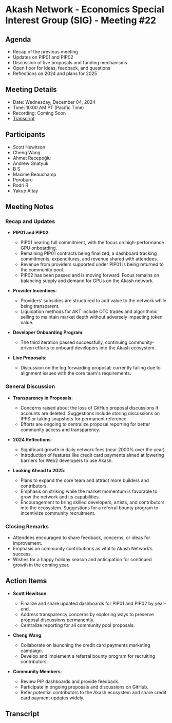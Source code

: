 

# Akash Network - Economics Special Interest Group (SIG) - Meeting #22

## Agenda
- Recap of the previous meeting
- Updates on PIP01 and PIP02
- Discussion of live proposals and funding mechanisms
- Open floor for ideas, feedback, and questions
- Reflections on 2024 and plans for 2025
  
## Meeting Details
- Date: Wednesday, December 04, 2024
- Time: 10:00 AM PT (Pacific Time)
- Recording: Coming Soon
- [Transcript](#transcript)

## Participants
- Scott Hewitson
- Cheng Wang
- Ahmet Recepoğlu
- Andrew Gnatyuk
- B S
- Maxime Beauchamp
- Poroburu
- Rodri R
- Yakup Altay

## Meeting Notes

### Recap and Updates
- **PIP01 and PIP02**:
  - PIP01 nearing full commitment, with the focus on high-performance GPU onboarding.
  - Remaining PIP01 contracts being finalized; a dashboard tracking commitments, expenditures, and revenue shared with attendees.
  - Revenue from providers supported under PIP01 is being returned to the community pool.
  - PIP02 has been passed and is moving forward. Focus remains on balancing supply and demand for GPUs on the Akash network.
  
- **Provider Incentives**:
  - Providers' subsidies are structured to add value to the network while being transparent.
  - Liquidation methods for AKT include OTC trades and algorithmic selling to maintain market depth without adversely impacting token value.

- **Developer Onboarding Program**:
  - The third iteration passed successfully, continuing community-driven efforts to onboard developers into the Akash ecosystem.

- **Live Proposals**:
  - Discussion on the log forwarding proposal; currently failing due to alignment issues with the core team's requirements.

### General Discussion
- **Transparency in Proposals**:
  - Concerns raised about the loss of GitHub proposal discussions if accounts are deleted. Suggestions include storing discussions on IPFS or taking snapshots for permanent reference.
  - Efforts are ongoing to centralize proposal reporting for better community access and transparency.

- **2024 Reflections**:
  - Significant growth in daily network fees (near 2000% over the year).
  - Introduction of features like credit card payments aimed at lowering barriers for Web2 developers to use Akash.

- **Looking Ahead to 2025**:
  - Plans to expand the core team and attract more builders and contributors.
  - Emphasis on striking while the market momentum is favorable to grow the network and its capabilities.
  - Encouragement to bring skilled developers, artists, and contributors into the ecosystem. Suggestions for a referral bounty program to incentivize community recruitment.

### Closing Remarks
- Attendees encouraged to share feedback, concerns, or ideas for improvement.
- Emphasis on community contributions as vital to Akash Network’s success.
- Wishes for a happy holiday season and anticipation for continued growth in the coming year.

## Action Items
- **Scott Hewitson**:
  - Finalize and share updated dashboards for PIP01 and PIP02 by year-end.
  - Address transparency concerns by exploring ways to preserve proposal discussions permanently.
  - Centralize reporting for all community pool proposals.

- **Cheng Wang**:
  - Collaborate on launching the credit card payments marketing campaign.
  - Develop and implement a referral bounty program for recruiting contributors.

- **Community Members**:
  - Review PIP dashboards and provide feedback.
  - Participate in ongoing proposals and discussions on GitHub.
  - Refer potential contributors to the Akash ecosystem and share credit card payment updates widely.
 
## Transcript
